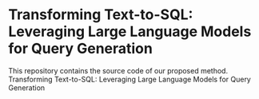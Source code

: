 # Transforming Text-to-SQL: Leveraging Large Language Models for Query Generation
This repository contains the source code of our proposed method. Transforming Text-to-SQL: Leveraging Large Language Models for Query Generation
